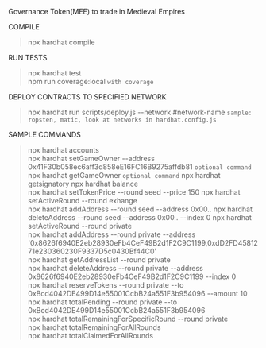 Governance Token(MEE) to trade in Medieval Empires

COMPILE

> npx hardhat compile

RUN TESTS

> npx hardhat test  
> npm run coverage:local `with coverage`

DEPLOY CONTRACTS TO SPECIFIED NETWORK

> npx hardhat run scripts/deploy.js --network #network-name  `sample: ropsten, matic, look at networks in hardhat.config.js`

SAMPLE COMMANDS

> npx hardhat accounts  
> npx hardhat setGameOwner --address 0x41F30b058ec6aff3d858eE16FC16B9275affdb81 `optional command`  
> npx hardhat getGameOwner `optional command`
> npx hardhat getsignatory
> npx hardhat balance  
> npx hardhat setTokenPrice --round seed --price 150
> npx hardhat setActiveRound --round exhange  
> npx hardhat addAddress --round seed --address 0x00..
> npx hardhat deleteAddress --round seed --address 0x00.. --index 0
> npx hardhat setActiveRound --round private  
> npx hardhat addAddress --round private --address '0x8626f6940E2eb28930eFb4CeF49B2d1F2C9C1199,0xdD2FD4581271e230360230F9337D5c0430Bf44C0'  
> npx hardhat getAddressList --round private  
> npx hardhat deleteAddress --round private --address 0x8626f6940E2eb28930eFb4CeF49B2d1F2C9C1199 --index 0  
> npx hardhat reserveTokens --round private --to 0xBcd4042DE499D14e55001CcbB24a551F3b954096 --amount 10  
> npx hardhat totalPending  --round private --to 0xBcd4042DE499D14e55001CcbB24a551F3b954096  
> npx hardhat totalRemainingForSpecificRound --round private  
> npx hardhat totalRemainingForAllRounds  
> npx hardhat totalClaimedForAllRounds  
